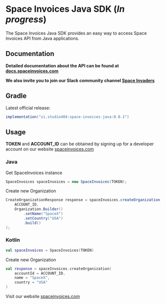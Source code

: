 # Space Invoices Java SDK (*In progress*)

The Space Invoices Java SDK provides an easy way to access Space Invoices API from Java applications.

## Documentation

**Detailed documentation about the API can be found at [docs.spaceinvoices.com](http://docs.spaceinvoices.com)**

**We also invite you to join our Slack community channel [Space Invaders](http://joinslack.spaceinvoices.com)**

## Gradle

Latest official release:
``` gradle
implementation("si.studio404:space-invoices-java:0.0.1")
```

## Usage

**TOKEN** and **ACCOUNT_ID** can be obtained by signing up for a developer account on our website [spaceinvoices.com](http://spaceinvoices.com)

### Java

Get SpaceInvoices instance
``` java
SpaceInvoices spaceInvoices = new SpaceInvoices(TOKEN);
```

Create new Organization
``` java
CreateOrganizationResponse response = spaceInvoices.createOrganization(
    ACCOUNT_ID,
    Organization.Builder()
        .setName("SpaceX")
        .setCountry("USA")
        .build()
);
```

### Kotlin
``` kt
val spaceInvoices = SpaceInvoices(TOKEN)
```

Create new Organization
``` kt
val response = spaceInvoices.createOrganization(
    accountId = ACCOUNT_ID,
    name = "SpaceX",
    country = "USA"
)
```

Visit our website [spaceinvoices.com](http://spaceinvoices.com)
